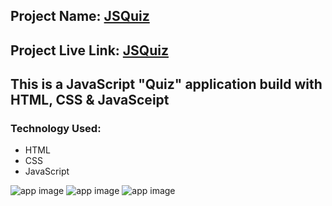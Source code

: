 ## Project Name: [JSQuiz](https://js-quickquiz.netlify.app)

## Project Live Link: [JSQuiz](https://js-quickquiz.netlify.app)

## This is a JavaScript "Quiz" application build with HTML, CSS & JavaSceipt

### Technology Used:
- HTML
- CSS
- JavaScript

![app image](https://i.ibb.co/qs4HCtt/rules.png)
![app image](https://i.ibb.co/hgG0CxL/questions.png)
![app image](https://i.ibb.co/7rp0dsz/result.png)
